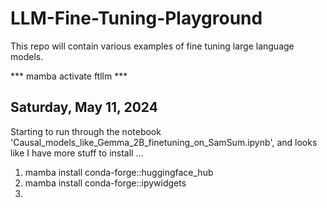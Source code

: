 # LLM-Fine-Tuning-Playground

This repo will contain various examples of fine tuning large language models.

*** mamba activate ftllm ***

## Saturday, May 11, 2024

Starting to run through the notebook 'Causal_models_like_Gemma_2B_finetuning_on_SamSum.ipynb', and looks like I have more stuff to install ...

 1) mamba install conda-forge::huggingface_hub
 2) mamba install conda-forge::ipywidgets
 3) 


